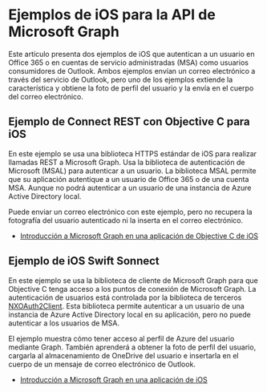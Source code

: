 # <a name="ios-samples-for-the-microsoft-graph-api"></a>Ejemplos de iOS para la API de Microsoft Graph
Este artículo presenta dos ejemplos de iOS que autentican a un usuario en Office 365 o en cuentas de servicio administradas (MSA) como usuarios consumidores de Outlook. Ambos ejemplos envían un correo electrónico a través del servicio de Outlook, pero uno de los ejemplos extiende la característica y obtiene la foto de perfil del usuario y la envía en el cuerpo del correo electrónico.

## <a name="ios-objective-c-connect-rest-sample"></a>Ejemplo de Connect REST con Objective C para iOS
En este ejemplo se usa una biblioteca HTTPS estándar de iOS para realizar llamadas REST a Microsoft Graph. Usa la biblioteca de autenticación de Microsoft (MSAL) para autenticar a un usuario. La biblioteca MSAL permite que su aplicación autentique a un usuario de Office 365 o de una cuenta MSA. Aunque no podrá autenticar a un usuario de una instancia de Azure Active Directory local.

Puede enviar un correo electrónico con este ejemplo, pero no recupera la fotografía del usuario autenticado ni la inserta en el correo electrónico.

- [Introducción a Microsoft Graph en una aplicación de Objective C de iOS](ios_objectivec.md)

## <a name="ios-swift-sonnect-sample"></a>Ejemplo de iOS Swift Sonnect
En este ejemplo se usa la biblioteca de cliente de Microsoft Graph para que Objective C tenga acceso a los puntos de conexión de Microsoft Graph. La autenticación de usuarios está controlada por la biblioteca de terceros [NXOAuth2Client](https://github.com/nxtbgthng/OAuth2Client). Esta biblioteca permite autenticar a un usuario de una instancia de Azure Active Directory local en su aplicación, pero no puede autenticar a los usuarios de MSA.

El ejemplo muestra cómo tener acceso al perfil de Azure del usuario mediante Graph. También aprenderá a obtener la foto de perfil del usuario, cargarla al almacenamiento de OneDrive del usuario e insertarla en el cuerpo de un mensaje de correo electrónico de Outlook.

- [Introducción a Microsoft Graph en una aplicación de iOS](ios_swift.md)
